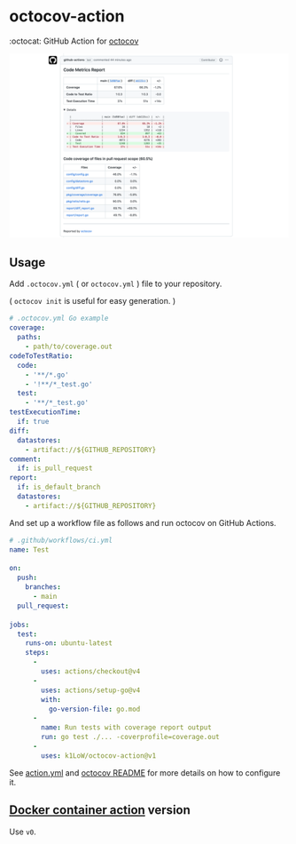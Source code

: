 # octocov-action

:octocat: GitHub Action for [octocov](https://github.com/k1LoW/octocov)

![comment](docs/comment_with_diff.png)

## Usage

Add `.octocov.yml` ( or `octocov.yml` ) file to your repository.

( `octocov init` is useful for easy generation. )

``` yaml
# .octocov.yml Go example
coverage:
  paths:
    - path/to/coverage.out
codeToTestRatio:
  code:
    - '**/*.go'
    - '!**/*_test.go'
  test:
    - '**/*_test.go'
testExecutionTime:
  if: true
diff:
  datastores:
    - artifact://${GITHUB_REPOSITORY}
comment:
  if: is_pull_request
report:
  if: is_default_branch
  datastores:
    - artifact://${GITHUB_REPOSITORY}
```

And set up a workflow file as follows and run octocov on GitHub Actions.

``` yaml
# .github/workflows/ci.yml
name: Test

on:
  push:
    branches:
      - main
  pull_request:

jobs:
  test:
    runs-on: ubuntu-latest
    steps:
      -
        uses: actions/checkout@v4
      -
        uses: actions/setup-go@v4
        with:
          go-version-file: go.mod
      -
        name: Run tests with coverage report output
        run: go test ./... -coverprofile=coverage.out
      -
        uses: k1LoW/octocov-action@v1
```

See [action.yml](action.yml) and [octocov README](https://github.com/k1LoW/octocov) for more details on how to configure it.

## [Docker container action](https://docs.github.com/en/actions/creating-actions/creating-a-docker-container-action) version

Use `v0`.
